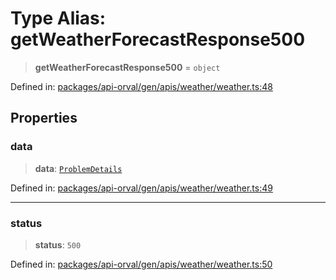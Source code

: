 # Type Alias: getWeatherForecastResponse500

> **getWeatherForecastResponse500** = `object`

Defined in: [packages/api-orval/gen/apis/weather/weather.ts:48](https://github.com/the-inconvenience-store/mono-example/blob/d567288f2dff3ffa4a2fdf7eb46acac0b7cd0929/packages/api-orval/gen/apis/weather/weather.ts#L48)

## Properties

### data

> **data**: [`ProblemDetails`](../interfaces/ProblemDetails.md)

Defined in: [packages/api-orval/gen/apis/weather/weather.ts:49](https://github.com/the-inconvenience-store/mono-example/blob/d567288f2dff3ffa4a2fdf7eb46acac0b7cd0929/packages/api-orval/gen/apis/weather/weather.ts#L49)

***

### status

> **status**: `500`

Defined in: [packages/api-orval/gen/apis/weather/weather.ts:50](https://github.com/the-inconvenience-store/mono-example/blob/d567288f2dff3ffa4a2fdf7eb46acac0b7cd0929/packages/api-orval/gen/apis/weather/weather.ts#L50)
